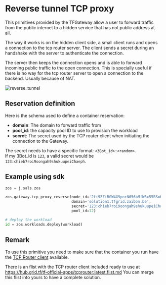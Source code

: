# Reverse tunnel TCP proxy

This primitives provided by the TFGateway allow a user to forward traffic from the public internet to a hidden service that has not public address at all.

The way it works is on the hidden client side, a small client runs and opens a connection to the tcp router server. The client sends a secret during an handshake with the server to authenticate the connection.

The server then keeps the connection opens and is able to forward incoming public traffic to the open connection. This is specially useful if there is no way for the tcp router server to open a connection to the backend. Usually because of NAT.

![reverse_tunnel](./img/reverse_tunnel.png)

## Reservation definition

Here is the schema used to define a container reservation:

- **domain**: The domain to forward traffic from
- **pool_id**: the capacity pool ID to use to provision the workload
- **secret**: The secret used by the TCP router client when initiating the connection to the Gateway. 

The secret needs to have a specific format: `<3Bot_id>:<random>`.  
If my 3Bot_id is `123`, a valid secret would be `123:chieb7roi9oongah9shukuupeiChaeph`.

## Example using sdk

``` python
zos = j.sals.zos

zos.gateway.tcp_proxy_reverse(node_id='2fi9ZZiBGW4G9pnrN656bMfW6x55RSoHDeMrd9pgSA8T',
                              domain='solution1.tfgrid.zaibon.be',
                              secret='123:chieb7roi9oongah9shukuupeiChaeph',
                              pool_id=12)

# deploy the workload
id = zos.workloads.deploy(workload)
```

## Remark

To use this primitive you need to make sure that the container you run have the [TCP Router client](https://github.com/threefoldtech/tcprouter/tree/master/cmds/client) available.

There is an flist with the TCP router client included ready to use at https://hub.grid.tf/tf-official-apps/tcprouter:latest.flist.md
You can merge this flist into yours to have a complete solution.
